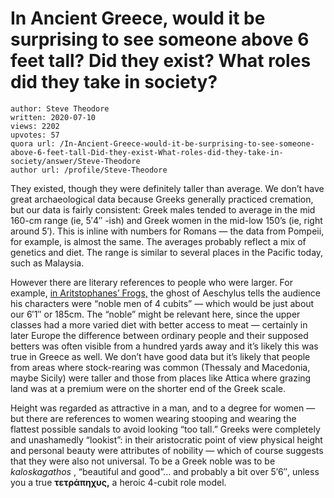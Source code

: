 # In Ancient Greece, would it be surprising to see someone above 6 feet tall? Did they exist? What roles did they take in society?

	author: Steve Theodore
	written: 2020-07-10
	views: 2202
	upvotes: 57
	quora url: /In-Ancient-Greece-would-it-be-surprising-to-see-someone-above-6-feet-tall-Did-they-exist-What-roles-did-they-take-in-society/answer/Steve-Theodore
	author url: /profile/Steve-Theodore


They existed, though they were definitely taller than average. We don’t have great archaeological data because Greeks generally practiced cremation, but our data is fairly consistent: Greek males tended to average in the mid 160-cm range (ie, 5′4″ -ish) and Greek women in the mid-low 150’s (ie, right around 5′). This is inline with numbers for Romans — the data from Pompeii, for example, is almost the same. The averages probably reflect a mix of genetics and diet. The range is similar to several places in the Pacific today, such as Malaysia.

However there are literary references to people who were larger. For example, [in Aritstophanes’ Frogs,](http://www.perseus.tufts.edu/hopper/text?doc=Perseus%3Atext%3A1999.01.0032%3Acard%3D1006) the ghost of Aeschylus tells the audience his characters were “noble men of 4 cubits” — which would be just about our 6′1″ or 185cm. The “noble” might be relevant here, since the upper classes had a more varied diet with better access to meat — certainly in later Europe the difference between ordinary people and their supposed betters was often visible from a hundred yards away and it’s likely this was true in Greece as well. We don’t have good data but it’s likely that people from areas where stock-rearing was common (Thessaly and Macedonia, maybe Sicily) were taller and those from places like Attica where grazing land was at a premium were on the shorter end of the Greek scale.

Height was regarded as attractive in a man, and to a degree for women — but there are references to women wearing stooping and wearing the flattest possible sandals to avoid looking “too tall.” Greeks were completely and unashamedly “lookist”: in their aristocratic point of view physical height and personal beauty were attributes of nobility — which of course suggests that they were also not universal. To be a Greek noble was to be _kaloskagathos_ , “beautiful and good”… and probably a bit over 5′6″, unless you a true __τετράπηχυς,__ a heroic 4-cubit role model.

